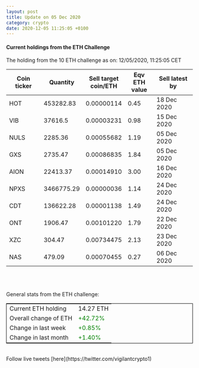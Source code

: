 ```yaml
---
layout: post
title: Update on 05 Dec 2020
category: crypto
date: 2020-12-05 11:25:05 +0100
---
```

<!-- Global site tag (gtag.js) - Google Analytics -->
<script async src="https://www.googletagmanager.com/gtag/js?id=UA-103831149-5"></script>
<script>
  window.dataLayer = window.dataLayer || [];
  function gtag(){dataLayer.push(arguments);}
  gtag('js', new Date());

  gtag('config', 'UA-103831149-5');
</script>


#### Current holdings from the ETH Challenge

The holding from the 10 ETH challenge as on: 12/05/2020, 11:25:05 CET

|Coin ticker|Quantity|Sell target<br>coin/ETH|Eqv ETH<br>value|Sell latest by|
|-----------|--------|-----------|-----------|--------------|
HOT|453282.83|  0.00000114|0.45|18 Dec 2020|
VIB|37616.5|  0.00003231|0.98|15 Dec 2020|
NULS|2285.36|  0.00055682|1.19|05 Dec 2020|
GXS|2735.47|  0.00086835|1.84|05 Dec 2020|
AION|22413.37|  0.00014910|3.00|16 Dec 2020|
NPXS|3466775.29|  0.00000036|1.14|24 Dec 2020|
CDT|136622.28|  0.00001138|1.49|24 Dec 2020|
ONT|1906.47|  0.00101220|1.79|22 Dec 2020|
XZC|304.47|  0.00734475|2.13|23 Dec 2020|
NAS|479.09|  0.00070455|0.27|06 Dec 2020|

<br>
<br>
<br>
General stats from the ETH challenge:

<table style="border:1px solid black;margin-left:auto;margin-right:auto;">
	<tbody>
	<tr>
		<td>Current ETH holding</td>
		<td>     14.27 ETH</td>
	</tr>
	<tr>
		<td>Overall change of ETH</td>
		<td><font color="green">+42.72%</font></td>
	</tr>
	<tr>
		<td>Change in last week</td>
		<td><font color="green">+0.85%</font></td>
	</tr>
	<tr>
		<td>Change in last month</td>
		<td><font color="green">+1.40%</font></td>
	</tr>
	</tbody>
</table>

<br>
Follow live tweets [here](https://twitter.com/vigilantcrypto1)
<br>
<br>